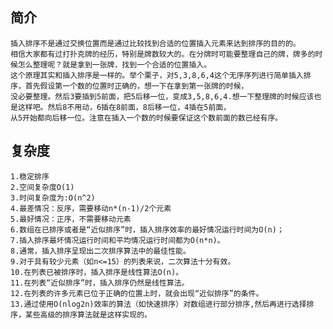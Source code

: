 简介
----------------------------------------------------------------------
    插入排序不是通过交换位置而是通过比较找到合适的位置插入元素来达到排序的目的的。
    相信大家都有过打扑克牌的经历，特别是牌数较大的。在分牌时可能要整理自己的牌，牌多的时候怎么整理呢？就是拿到一张牌，找到一个合适的位置插入。
    这个原理其实和插入排序是一样的。举个栗子，对5,3,8,6,4这个无序序列进行简单插入排序，首先假设第一个数的位置时正确的，想一下在拿到第一张牌的时候，
    没必要整理。然后3要插到5前面，把5后移一位，变成3,5,8,6,4.想一下整理牌的时候应该也是这样吧。然后8不用动，6插在8前面，8后移一位，4插在5前面，
    从5开始都向后移一位。注意在插入一个数的时候要保证这个数前面的数已经有序。
    
复杂度
---
    1.稳定排序
    2.空间复杂度O(1) 
    3.时间复杂度为:O(n^2)
    4.最差情况：反序，需要移动n*(n-1)/2个元素 
    5.最好情况：正序，不需要移动元素
    6.数组在已排序或者是“近似排序”时，插入排序效率的最好情况运行时间为O(n)；
    7.插入排序最坏情况运行时间和平均情况运行时间都为O(n*n)。
    8.通常，插入排序呈现出二次排序算法中的最佳性能。
    9.对于具有较少元素（如n<=15）的列表来说，二次算法十分有效。
    10.在列表已被排序时，插入排序是线性算法O(n)。
    11.在列表“近似排序”时，插入排序仍然是线性算法。
    12.在列表的许多元素已位于正确的位置上时，就会出现“近似排序”的条件。
    13.通过使用O(nlog2n)效率的算法（如快速排序）对数组进行部分排序,然后再进行选择排序，某些高级的排序算法就是这样实现的。